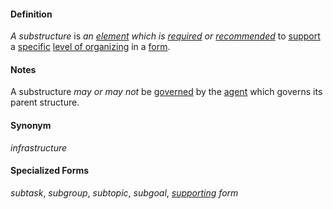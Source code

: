 #### Definition

*A substructure* is *an [element](https://github.com/gcassel/Modular-Organization-Terminology/blob/master/terms/element.md) which is [required](https://github.com/gcassel/Modular-Organization-Terminology/blob/master/terms/require.md) or [recommended](https://github.com/gcassel/Modular-Organizing-Terminology/blob/master/terms/recommend.md)* to [support](https://github.com/gcassel/Modular-Organization-Terminology/blob/master/terms/support.md) a [specific](https://github.com/gcassel/Modular-Organization-Terminology/blob/master/terms/specific.md) [level of organizing](https://github.com/gcassel/Modular-Organization-Terminology/blob/master/compound-terms/level-of-organizing.md) in a [form](https://github.com/gcassel/Modular-Organization-Terminology/blob/master/terms/form.md).

#### Notes

A substructure *may or may not* be [governed](https://github.com/gcassel/Modular-Organization-Terminology/blob/master/terms/govern.md) by the [agent](https://github.com/gcassel/Modular-Organizing-Terminology/blob/master/terms/agent.md) which governs its parent structure.  

#### Synonym

*infrastructure*

#### Specialized Forms

*subtask*, *subgroup*, *subtopic*, *subgoal*, *[supporting](https://github.com/gcassel/Modular-Organization-Terminology/blob/master/terms/support.md) form*


